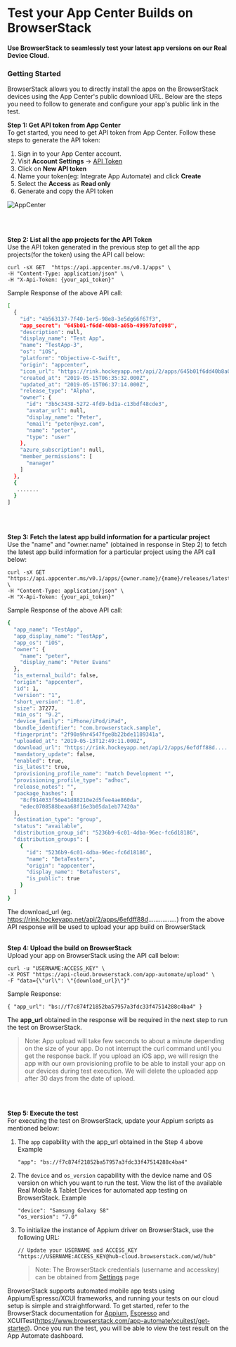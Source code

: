 # Test your App Center Builds on BrowserStack
#### Use BrowserStack to seamlessly test your latest app versions on our Real Device Cloud.

### Getting Started
BrowserStack allows you to directly install the apps on the BrowserStack devices using the App Center's public download URL. Below are the steps you need to follow to generate and configure your app's public link in the test.

**Step 1: Get API token from App Center**<br>
To get started, you need to get API token from App Center. Follow these steps to generate the API token:
1. Sign in to your App Center account.
2. Visit **Account Settings** → [API Token](https://appcenter.ms/settings/apitokens)
3. Click on **New API token**
4. Name your token(eg: Integrate App Automate) and click **Create**
5. Select the **Access** as **Read only**
6. Generate and copy the API token

![AppCenter](https://d2ogrdw2mh0rsl.cloudfront.net/production/images/static/docs/app-automate/app-center/api_token@2x.jpg)

<br>
<br>

**Step 2: List all the app projects for the API Token** <br>
Use the API token generated in the previous step to get all the app projects(for the token) using the API call below:
```
curl -sX GET  "https://api.appcenter.ms/v0.1/apps" \
-H "Content-Type: application/json" \
-H "X-Api-Token: {your_api_token}"
```
Sample Response of the above API call:
```bash
[
  {
    "id": "4b563137-7f40-1er5-98e8-3e5dg66f67f3",
    "app_secret": "645b01-f6dd-40b8-a05b-49997afc098",
    "description": null,
    "display_name": "Test App",
    "name": "TestApp-3",
    "os": "iOS",
    "platform": "Objective-C-Swift",
    "origin": "appcenter",
    "icon_url": "https://rink.hockeyapp.net/api/2/apps/645b01f6dd40b8a05b49997fc098?format=png",
    "created_at": "2019-05-15T06:35:32.000Z",
    "updated_at": "2019-05-15T06:37:14.000Z",
    "release_type": "Alpha",
    "owner": {
      "id": "3b5c3438-5272-4fd9-bd1a-c13bdf48cde3",
      "avatar_url": null,
      "display_name": "Peter",
      "email": "peter@xyz.com",
      "name": "peter",
      "type": "user"
    },
    "azure_subscription": null,
    "member_permissions": [
      "manager"
    ]
  },
  {
   .......
  }
]
```
<br>
<br>

**Step 3: Fetch the latest app build information for a particular project** <br>
Use the "name" and "owner.name" (obtained in response in Step 2) to fetch the latest app build information for a particular project using the API call below:
```
curl -sX GET  "https://api.appcenter.ms/v0.1/apps/{owner.name}/{name}/releases/latest" \
-H "Content-Type: application/json" \
-H "X-Api-Token: {your_api_token}"
```

Sample Response of the above API call:
```bash
{
  "app_name": "TestApp",
  "app_display_name": "TestApp",
  "app_os": "iOS",
  "owner": {
    "name": "peter",
    "display_name": "Peter Evans"
  },
  "is_external_build": false,
  "origin": "appcenter",
  "id": 1,
  "version": "1",
  "short_version": "1.0",
  "size": 37277,
  "min_os": "9.2",
  "device_family": "iPhone/iPod/iPad",
  "bundle_identifier": "com.browserstack.sample",
  "fingerprint": "2f90a9hr4547fge8b22bde1189341a",
  "uploaded_at": "2019-05-13T12:49:11.000Z",
  "download_url": "https://rink.hockeyapp.net/api/2/apps/6efdff88d................",
  "mandatory_update": false,
  "enabled": true,
  "is_latest": true,
  "provisioning_profile_name": "match Development *",
  "provisioning_profile_type": "adhoc",
  "release_notes": "",
  "package_hashes": [
    "8cf914033f56e41d88210e2d5fee4ae860da",
    "edec0708588beaa68f16e3b05da1eb77420a"
  ],
  "destination_type": "group",
  "status": "available",
  "distribution_group_id": "5236b9-6c01-4dba-96ec-fc6d18186",
  "distribution_groups": [
    {
      "id": "5236b9-6c01-4dba-96ec-fc6d18186",
      "name": "BetaTesters",
      "origin": "appcenter",
      "display_name": "BetaTesters",
      "is_public": true
    }
  ]
}
```
The download_url (eg. https://rink.hockeyapp.net/api/2/apps/6efdff88d................) from the above API response will be used to upload your app build on BrowserStack
<br>
<br>

**Step 4: Upload the build on BrowserStack** <br>
Upload your app on BrowserStack using the API call below:
```
curl -u "USERNAME:ACCESS_KEY" \
-X POST "https://api-cloud.browserstack.com/app-automate/upload" \
-F "data={\"url\": \"{download_url}\"}"
```

Sample Response:
```
{ "app_url": "bs://f7c874f21852ba57957a3fdc33f47514288c4ba4" }
```
The **app_url** obtained in the response will be required in the next step to run the test on BrowserStack.

> Note: App upload will take few seconds to about a minute depending on the size of your app. Do not interrupt the curl command until you get the response back.
If you upload an iOS app, we will resign the app with our own provisioning profile to be able to install your app on our devices during test execution.
We will delete the uploaded app after 30 days from the date of upload.
<br>
<br>

**Step 5: Execute the test** <br>
For executing the test on BrowserStack, update your Appium scripts as mentioned below:

1. The `app` capability with the app_url obtained in the Step 4 above
   Example
   ```
   "app": "bs://f7c874f21852ba57957a3fdc33f47514288c4ba4"
   ```
2. The `device` and `os_version` capability with the device name and OS version on which you want to run the test. View the list of the available Real Mobile & Tablet Devices for automated app testing on BrowserStack.
   Example
   ```
   "device": "Samsung Galaxy S8"
   "os_version": "7.0"
   ```
3. To initialize the instance of Appium driver on BrowserStack, use the following URL:
   ```
   // Update your USERNAME and ACCESS_KEY
   "https://USERNAME:ACCESS_KEY@hub-cloud.browserstack.com/wd/hub"
   ```
   > Note: The BrowserStack credentials (username and accesskey) can be obtained from [Settings](https://www.browserstack.com/accounts/settings) page
   
BrowserStack supports automated mobile app tests using Appium/Espresso/XCUI frameworks, and running your tests on our cloud setup is simple and straightforward. To get started, refer to the BrowserStack documentation for [Appium](https://www.browserstack.com/docs?product=app-automate), [Espresso](https://www.browserstack.com/app-automate/espresso/get-started) and XCUITest(https://www.browserstack.com/app-automate/xcuitest/get-started). Once you run the test, you will be able to view the test result on the App Automate dashboard.

